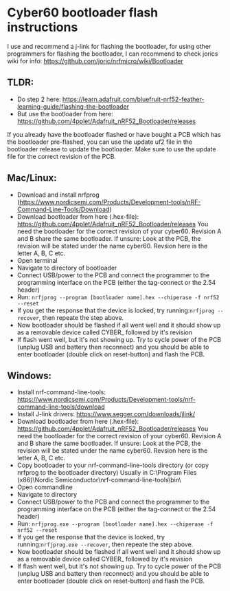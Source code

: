 # Cyber60 bootloader flash instructions

I use and recommend a j-link for flashing the bootloader, for using other programmers for flashing the bootloader, I can recommend to check jorics wiki for info: https://github.com/joric/nrfmicro/wiki/Bootloader

## TLDR:
- Do step 2 here: https://learn.adafruit.com/bluefruit-nrf52-feather-learning-guide/flashing-the-bootloader
- But use the bootloader from here: https://github.com/4pplet/Adafruit_nRF52_Bootloader/releases

If you already have the bootloader flashed or have bought a PCB which has the bootloader pre-flashed, you can use the update uf2 file in the bootloader release to update the bootloader. Make sure to use the update file for the correct revision of the PCB.

## Mac/Linux:
- Download and install nrfprog (https://www.nordicsemi.com/Products/Development-tools/nRF-Command-Line-Tools/Download)
- Download bootloader from here (.hex-file): 
https://github.com/4pplet/Adafruit_nRF52_Bootloader/releases
You need the bootloader for the correct revision of your cyber60. Revision A and B share the same bootloader. If unsure: Look at the PCB, the revision will be stated under the name cyber60. Revsion here is the letter A, B, C etc.
- Open terminal
- Navigate to directory of bootloader
- Connect USB/power to the PCB and connect the programmer to the programming interface on the PCB (either the tag-connect or the 2.54 header)
- Run:
```nrfjprog --program [bootloader name].hex --chiperase -f nrf52 --reset```
- If you get the response that the device is locked, try running:```nrfjprog --recover```, then repeate the step above.
- Now bootloader should be flashed if all went well and it should show up as a removable device called CYBER_ followed by it's revision
- If flash went well, but it's not showing up. Try to cycle power of the PCB (unplug USB and battery then reconnect) and you should be able to enter bootloader (double click on reset-button) and flash the PCB.

## Windows:
- Install nrf-command-line-tools: https://www.nordicsemi.com/Products/Development-tools/nrf-command-line-tools/download
- Install J-link drivers: https://www.segger.com/downloads/jlink/
- Download bootloader from here (.hex-file): 
https://github.com/4pplet/Adafruit_nRF52_Bootloader/releases
You need the bootloader for the correct revision of your cyber60. Revision A and B share the same bootloader. If unsure: Look at the PCB, the revision will be stated under the name cyber60. Revsion here is the letter A, B, C etc.
- Copy bootloader to your nrf-command-line-tools directory (or copy nrfprog to the bootloader directory)
Usually in  C:\Program Files (x86)\Nordic Semiconductor\nrf-command-line-tools\bin\
- Open commandline
- Navigate to directory
- Connect USB/power to the PCB and connect the programmer to the programming interface on the PCB (either the tag-connect or the 2.54 header)
- Run: 
```nrfjprog.exe --program [bootloader name].hex --chiperase -f nrf52 --reset```
- If you get the response that the device is locked, try running:```nrfjprog.exe --recover```, then repeate the step above.
- Now bootloader should be flashed if all went well and it should show up as a removable device called CYBER_ followed by it's revision
- If flash went well, but it's not showing up. Try to cycle power of the PCB (unplug USB and battery then reconnect) and you should be able to enter bootloader (double click on reset-button) and flash the PCB.
